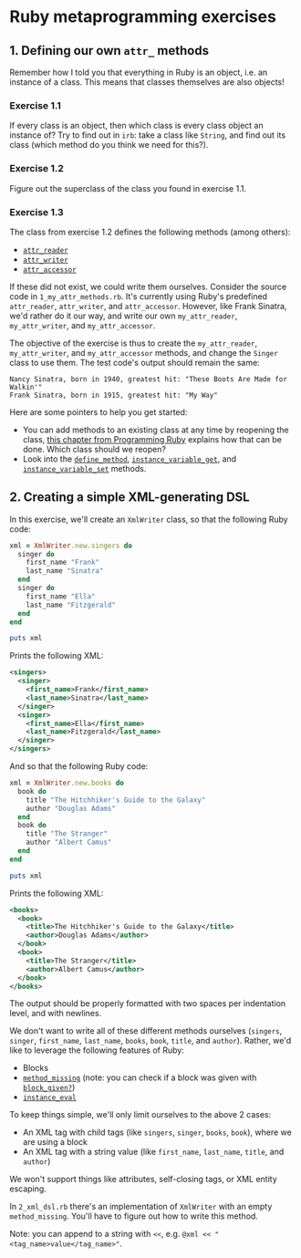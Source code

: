 # Ruby metaprogramming exercises

## 1. Defining our own `attr_` methods

Remember how I told you that everything in Ruby is an object,
i.e. an instance of a class. This means that classes
themselves are also objects!

### Exercise 1.1

If every class is an object, then which class is
every class object an instance of?
Try to find out in `irb`: take a class
like `String`, and find out its class (which method do you think we need for this?).

### Exercise 1.2

Figure out the superclass of the class you found in exercise 1.1.

### Exercise 1.3

The class from exercise 1.2 defines the following methods (among others):

- [`attr_reader`](https://ruby-doc.org/3.3.0/Module.html#method-i-attr_reader)
- [`attr_writer`](https://ruby-doc.org/3.3.0/Module.html#method-i-attr_writer)
- [`attr_accessor`](https://ruby-doc.org/3.3.0/Module.html#method-i-attr_accessor)

If these did not exist, we could write them ourselves. Consider the source code
in `1_my_attr_methods.rb`. It's currently using Ruby's predefined `attr_reader`,
`attr_writer`, and `attr_accessor`. However, like Frank Sinatra, we'd rather do
it our way, and write our own `my_attr_reader`, `my_attr_writer`, and
`my_attr_accessor`.

The objective of the exercise is thus to create the `my_attr_reader`, `my_attr_writer`,
and `my_attr_accessor` methods, and change the `Singer` class to use them. The test
code's output should remain the same:

```
Nancy Sinatra, born in 1940, greatest hit: "These Boots Are Made for Walkin'"
Frank Sinatra, born in 1915, greatest hit: "My Way"
```

Here are some pointers to help you get started:

- You can add methods to an existing class at any time by reopening the class,
  [this chapter from Programming Ruby](https://ruby-doc.com/docs/ProgrammingRuby/html/tut_classes.html)
  explains how that can be done. Which class should we reopen?
- Look into the [`define_method`](https://ruby-doc.org/3.3.0/Module.html#method-i-define_method),
  [`instance_variable_get`](https://ruby-doc.org/3.3.0/Object.html#method-i-instance_variable_get),
  and [`instance_variable_set`](https://ruby-doc.org/3.3.0/Object.html#method-i-instance_variable_set)
  methods.

## 2. Creating a simple XML-generating DSL

In this exercise, we'll create an `XmlWriter` class, so that the following Ruby code:

```ruby
xml = XmlWriter.new.singers do
  singer do
    first_name "Frank"
    last_name "Sinatra"
  end
  singer do
    first_name "Ella"
    last_name "Fitzgerald"
  end
end

puts xml
```

Prints the following XML:

```xml
<singers>
  <singer>
    <first_name>Frank</first_name>
    <last_name>Sinatra</last_name>
  </singer>
  <singer>
    <first_name>Ella</first_name>
    <last_name>Fitzgerald</last_name>
  </singer>
</singers>
```

And so that the following Ruby code:

```ruby
xml = XmlWriter.new.books do
  book do
    title "The Hitchhiker's Guide to the Galaxy"
    author "Douglas Adams"
  end
  book do
    title "The Stranger"
    author "Albert Camus"
  end
end

puts xml
```

Prints the following XML:

```xml
<books>
  <book>
    <title>The Hitchhiker's Guide to the Galaxy</title>
    <author>Douglas Adams</author>
  </book>
  <book>
    <title>The Stranger</title>
    <author>Albert Camus</author>
  </book>
</books>
```

The output should be properly formatted with two spaces per indentation level, and
with newlines.

We don't want to write all of these different methods ourselves
(`singers`, `singer`, `first_name`, `last_name`, `books`, `book`, `title`, and `author`).
Rather, we'd like to leverage the following features of Ruby:

- Blocks
- [`method_missing`](https://ruby-doc.org/3.3.0/BasicObject.html#method-i-method_missing)
  (note: you can check if a block was given with [`block_given?`](https://ruby-doc.org/3.3.0/Kernel.html#method-i-block_given-3F))
- [`instance_eval`](https://ruby-doc.org/3.3.0/BasicObject.html#method-i-instance_eval)

To keep things simple, we'll only limit ourselves to the above 2 cases:

- An XML tag with child tags (like `singers`, `singer`, `books`, `book`), where we are using a block
- An XML tag with a string value (like `first_name`, `last_name`, `title`, and `author`)

We won't support things like attributes, self-closing tags, or XML entity escaping.

In `2_xml_dsl.rb` there's an implementation of `XmlWriter` with an empty `method_missing`.
You'll have to figure out how to write this method.

Note: you can append to a string with `<<`, e.g. `@xml << "<tag_name>value</tag_name>"`.